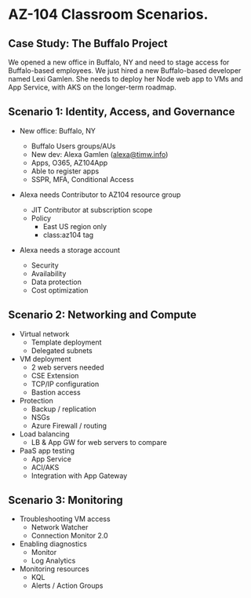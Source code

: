 # AZ-104 Classroom Scenarios.

## Case Study: The Buffalo Project

We opened a new office in Buffalo, NY and need to stage access for Buffalo-based employees. We just hired a new Buffalo-based developer named Lexi Gamlen. She needs to deploy her Node web app to VMs and App Service, with AKS on the longer-term roadmap.

## Scenario 1: Identity, Access, and Governance

* New office: Buffalo, NY
	* Buffalo Users groups/AUs
	* New dev: Alexa Gamlen (alexa@timw.info)
	* Apps, O365, AZ104App
	* Able to register apps
	* SSPR, MFA, Conditional Access

* Alexa needs Contributor to AZ104 resource group
	* JIT Contributor at subscription scope
	* Policy
		* East US region only
		* class:az104 tag

* Alexa needs a storage account
	* Security
	* Availability
	* Data protection
	* Cost optimization

## Scenario 2: Networking and Compute

* Virtual network
	* Template deployment
	* Delegated subnets
* VM deployment
	* 2 web servers needed
	* CSE Extension
	* TCP/IP configuration
	* Bastion access
* Protection
	* Backup / replication
	* NSGs
	* Azure Firewall / routing
* Load balancing
	* LB & App GW for web servers to compare
* PaaS app testing
	* App Service
	* ACI/AKS
	* Integration with App Gateway

## Scenario 3: Monitoring

* Troubleshooting VM access
	* Network Watcher
	* Connection Monitor 2.0
* Enabling diagnostics
	* Monitor
	* Log Analytics
* Monitoring resources
	* KQL
	* Alerts / Action Groups

